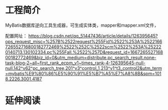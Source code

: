 # 工程简介
MyBatis数据库逆向工具生成器，可生成实体类，mapper和mapper.xml文件，

配置网址：
https://blog.csdn.net/qq_51447436/article/details/126395645?ops_request_misc=%257B%2522request%255Fid%2522%253A%2522166726552716800182772469%2522%252C%2522scm%2522%253A%252220140713.130102334.pc%255Fall.%2522%257D&request_id=166726552716800182772469&biz_id=0&utm_medium=distribute.pc_search_result.none-task-blog-2~all~first_rank_ecpm_v1~times_rank-4-126395645-null-null.142^v62^pc_search_tree,201^v3^control_1,213^v1^t3_control2&utm_term=mybatis%E9%80%86%E5%90%91%E5%B7%A5%E7%A8%8B&spm=1018.2226.3001.4187
# 延伸阅读

